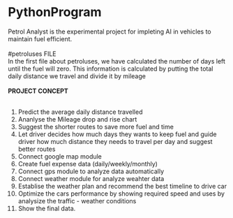 # PythonProgram
Petrol Analyst is the experimental project for impleting AI in vehicles to maintain fuel efficient. <br>
<br>
#petroluses FILE
<br>
In the first file about petroluses, we have calculated the number of days left until the fuel will zero. This information is calculated by putting the total daily distance we travel and divide it by mileage <br>
<br>
**__PROJECT CONCEPT__** <br>
<br>
1) Predict the average daily distance travelled<br>
2) Ananlyse the Mileage drop and rise chart<br>
3) Suggest the shorter routes to save more fuel and time<br>
4) Let driver decides how much days they wants to keep fuel and guide driver how much distance they needs to travel per day and suggest better routes<br>
5) Connect google map module<br>
6) Create fuel expense data (daily/weekly/monthly) <br>
7) Connect gps module to analyze data automatically<br>
8) Connect weather module for analyze weahter data<br>
9) Establise the weather plan and recommend the best timeline to drive car<br>
10) Optimize the cars performance by showing required speed and uses by analysize the traffic - weather conditions<br>
11) Show the final data.<br>
